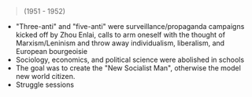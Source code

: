 > (1951 - 1952)
- "Three-anti" and "five-anti" were surveillance/propaganda campaigns kicked off by Zhou Enlai, calls to arm oneself with the thought of Marxism/Leninism and throw away individualism, liberalism, and European bourgeoisie
- Sociology, economics, and political science were abolished in schools
- The goal was to create the "New Socialist Man", otherwise the model new world citizen.
- Struggle sessions